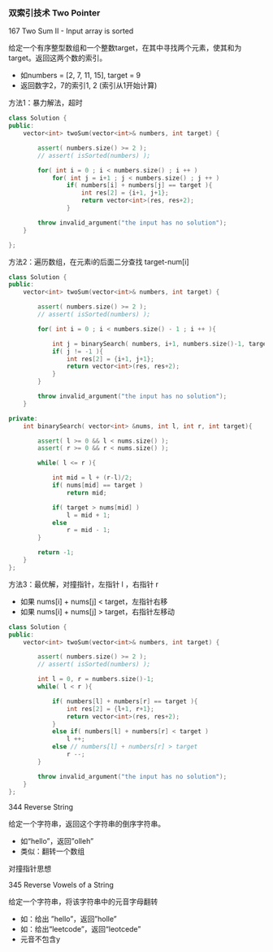 ### 双索引技术 Two Pointer

167 Two Sum II - Input array is sorted

给定一个有序整型数组和一个整数target，在其中寻找两个元素，使其和为target。返回这两个数的索引。

- 如numbers = [2, 7, 11, 15], target = 9
- 返回数字2，7的索引1, 2 (索引从1开始计算)

方法1：暴力解法，超时

```c++
class Solution {
public:
    vector<int> twoSum(vector<int>& numbers, int target) {

        assert( numbers.size() >= 2 );
        // assert( isSorted(numbers) );

        for( int i = 0 ; i < numbers.size() ; i ++ )
            for( int j = i+1 ; j < numbers.size() ; j ++ )
                if( numbers[i] + numbers[j] == target ){
                    int res[2] = {i+1, j+1};
                    return vector<int>(res, res+2);
                }

        throw invalid_argument("the input has no solution");
    }

};
```

方法2：遍历数组，在元素i的后面二分查找 target-num[i]

```c++
class Solution {
public:
    vector<int> twoSum(vector<int>& numbers, int target) {

        assert( numbers.size() >= 2 );
        // assert( isSorted(numbers) );

        for( int i = 0 ; i < numbers.size() - 1 ; i ++ ){

            int j = binarySearch( numbers, i+1, numbers.size()-1, target - numbers[i] );
            if( j != -1 ){
                int res[2] = {i+1, j+1};
                return vector<int>(res, res+2);
            }
        }

        throw invalid_argument("the input has no solution");
    }

private:
    int binarySearch( vector<int> &nums, int l, int r, int target){

        assert( l >= 0 && l < nums.size() );
        assert( r >= 0 && r < nums.size() );

        while( l <= r ){

            int mid = l + (r-l)/2;
            if( nums[mid] == target )
                return mid;

            if( target > nums[mid] )
                l = mid + 1;
            else
                r = mid - 1;
        }

        return -1;
    }
};
```

方法3：最优解，对撞指针，左指针 l ，右指针 r

- 如果 nums[i] + nums[j] < target，左指针右移
- 如果 nums[i] + nums[j] > target，右指针左移动

```c++
class Solution {
public:
    vector<int> twoSum(vector<int>& numbers, int target) {

        assert( numbers.size() >= 2 );
        // assert( isSorted(numbers) );

        int l = 0, r = numbers.size()-1;
        while( l < r ){

            if( numbers[l] + numbers[r] == target ){
                int res[2] = {l+1, r+1};
                return vector<int>(res, res+2);
            }
            else if( numbers[l] + numbers[r] < target )
                l ++;
            else // numbers[l] + numbers[r] > target
                r --;
        }

        throw invalid_argument("the input has no solution");
    }
};
```

344 Reverse String

给定一个字符串，返回这个字符串的倒序字符串。

- 如“hello”，返回”olleh”
- 类似：翻转一个数组

对撞指针思想

345 Reverse Vowels of a String

给定一个字符串，将该字符串中的元音字母翻转

- 如：给出 ”hello”，返回”holle”
- 如：给出“leetcode”，返回“leotcede”
- 元音不包含y